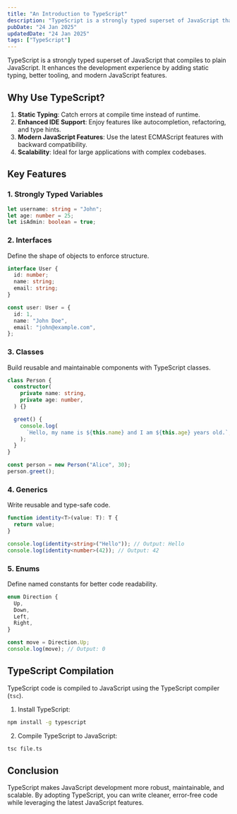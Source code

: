```yaml
---
title: "An Introduction to TypeScript"
description: "TypeScript is a strongly typed superset of JavaScript that compiles to plain JavaScript. It enhances the development experience by adding static typing, better tooling, and modern JavaScript features."
pubDate: "24 Jan 2025"
updatedDate: "24 Jan 2025"
tags: ["TypeScript"]
---
```


TypeScript is a strongly typed superset of JavaScript that compiles to plain JavaScript. It enhances the development experience by adding static typing, better tooling, and modern JavaScript features.

## Why Use TypeScript?

1. **Static Typing**: Catch errors at compile time instead of runtime.
2. **Enhanced IDE Support**: Enjoy features like autocompletion, refactoring, and type hints.
3. **Modern JavaScript Features**: Use the latest ECMAScript features with backward compatibility.
4. **Scalability**: Ideal for large applications with complex codebases.

## Key Features

### 1. Strongly Typed Variables

```typescript
let username: string = "John";
let age: number = 25;
let isAdmin: boolean = true;
```

### 2. Interfaces

Define the shape of objects to enforce structure.

```typescript
interface User {
  id: number;
  name: string;
  email: string;
}

const user: User = {
  id: 1,
  name: "John Doe",
  email: "john@example.com",
};
```

### 3. Classes

Build reusable and maintainable components with TypeScript classes.

```typescript
class Person {
  constructor(
    private name: string,
    private age: number,
  ) {}

  greet() {
    console.log(
      `Hello, my name is ${this.name} and I am ${this.age} years old.`,
    );
  }
}

const person = new Person("Alice", 30);
person.greet();
```

### 4. Generics

Write reusable and type-safe code.

```typescript
function identity<T>(value: T): T {
  return value;
}

console.log(identity<string>("Hello")); // Output: Hello
console.log(identity<number>(42)); // Output: 42
```

### 5. Enums

Define named constants for better code readability.

```typescript
enum Direction {
  Up,
  Down,
  Left,
  Right,
}

const move = Direction.Up;
console.log(move); // Output: 0
```

## TypeScript Compilation

TypeScript code is compiled to JavaScript using the TypeScript compiler (`tsc`).

1. Install TypeScript:

```bash
npm install -g typescript
```

2. Compile TypeScript to JavaScript:

```bash
tsc file.ts
```

## Conclusion

TypeScript makes JavaScript development more robust, maintainable, and scalable. By adopting TypeScript, you can write cleaner, error-free code while leveraging the latest JavaScript features.

